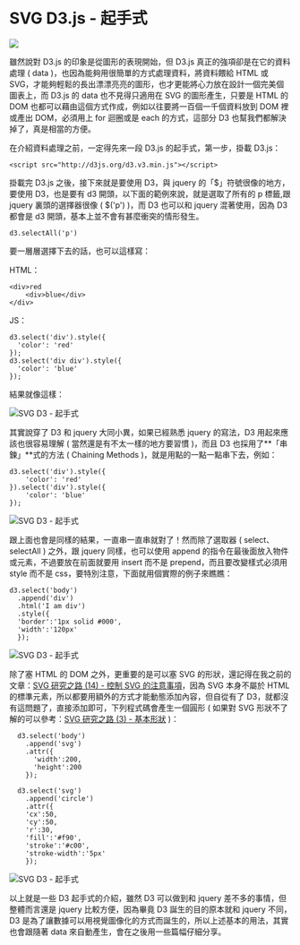 # SVG D3.js - 起手式  

![](/img/articles/201410/svg-d3-info.jpg#preview-img)

雖然說對 D3.js 的印象是從圖形的表現開始，但 D3.js 真正的強項卻是在它的資料處理 ( data )，也因為能夠用很簡單的方式處理資料，將資料餵給 HTML 或 SVG，才能夠輕鬆的長出漂漂亮亮的圖形，也才更能將心力放在設計一個完美個圖表上，而 D3.js 的 data 也不見得只適用在 SVG 的圖形產生，只要是 HTML 的 DOM 也都可以藉由這個方式作成，例如以往要將一百個一千個資料放到 DOM 裡或產出 DOM，必須用上 for 迴圈或是 each 的方式，這部分 D3 也幫我們都解決掉了，真是相當的方便。

在介紹資料處理之前，一定得先來一段 D3.js 的起手式，第一步，掛載 D3.js：

	<script src="http://d3js.org/d3.v3.min.js"></script>

掛載完 D3.js 之後，接下來就是要使用 D3，與 jquery 的「$」符號很像的地方，要使用 D3，也是要有 d3 開頭，以下面的範例來說，就是選取了所有的 p 標籤,跟 jquery 裏頭的選擇器很像 ( $('p') )，而 D3 也可以和 jquery 混著使用，因為 D3 都會是 d3 開頭，基本上並不會有甚麼衝突的情形發生。

	d3.selectAll('p')

要一層層選擇下去的話，也可以這樣寫：

HTML：

	<div>red
  		<div>blue</div>
	</div>

JS：

	d3.select('div').style({
	  'color': 'red'
	});
	d3.select('div div').style({
	  'color': 'blue'
	});

結果就像這樣：

![SVG D3 - 起手式](/img/articles/201410/20141031_1_02.png)

其實說穿了 D3 和 jquery 大同小異，如果已經熟悉 jquery 的寫法，D3 用起來應該也很容易理解 ( 當然還是有不太一樣的地方要習慣 )，而且 D3 也採用了**「串鍊」**式的方法 ( Chaining Methods )，就是用點的一點一點串下去，例如：

	d3.select('div').style({
    	'color': 'red'
  	}).select('div').style({
    	'color': 'blue'
  	});

![SVG D3 - 起手式](/img/articles/201410/20141031_1_02.png)

跟上面也會是同樣的結果，一直串一直串就對了！然而除了選取器 ( select、selectAll ) 之外，跟 jquery 同樣，也可以使用 append 的指令在最後面放入物件或元素，不過要放在前面就要用 insert 而不是 prepend，而且要改變樣式必須用 style 而不是 css，要特別注意，下面就用個實際的例子來瞧瞧：

	d3.select('body')
	  .append('div')
	  .html('I am div')
	  .style({
	  'border':'1px solid #000',
	  'width':'120px'
	  });

![SVG D3 - 起手式](/img/articles/201410/20141031_1_03.png)

除了塞 HTML 的 DOM 之外，更重要的是可以塞 SVG 的形狀，還記得在我之前的文章：[SVG 研究之路 (14) - 控制 SVG 的注意事項](http://www.oxxostudio.tw/articles/201406/svg-14-control-SVG.html)，因為 SVG 本身不屬於 HTML 的標準元素，所以都要用額外的方式才能動態添加內容，但自從有了 D3，就都沒有這問題了，直接添加即可，下列程式碼會產生一個圓形 ( 如果對 SVG 形狀不了解的可以參考：[SVG 研究之路 (3) - 基本形狀](http://www.oxxostudio.tw/articles/201406/svg-03-basic-shapes.html) )：

	  d3.select('body')
	    .append('svg')
	    .attr({
	      'width':200,
	      'height':200
	    });
	
	  d3.select('svg')
	    .append('circle')
	    .attr({
	    'cx':50,
	    'cy':50,
	    'r':30,
	    'fill':'#f90',
	    'stroke':'#c00',
	    'stroke-width':'5px'
	    });

![SVG D3 - 起手式](/img/articles/201410/20141031_1_04.png)
 

以上就是一些 D3 起手式的介紹，雖然 D3 可以做到和 jquery 差不多的事情，但整體而言還是 jquery 比較方便，因為畢竟 D3 誕生的目的原本就和 jquery 不同，D3 是為了讓數據可以用視覺圖像化的方式而誕生的，所以上述基本的用法，其實也會跟隨著 data 來自動產生，會在之後用一些篇幅仔細分享。 


